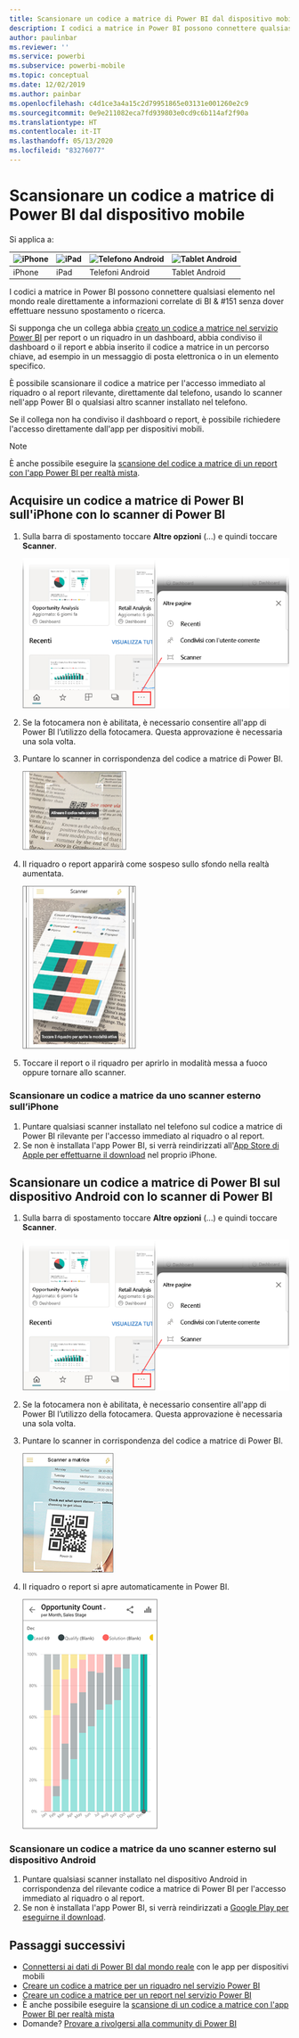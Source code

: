 ```yaml
---
title: Scansionare un codice a matrice di Power BI dal dispositivo mobile
description: I codici a matrice in Power BI possono connettere qualsiasi cosa nel mondo reale direttamente a informazioni di BI correlate nell'app Power BI per dispositivi mobili iPhone e Android.
author: paulinbar
ms.reviewer: ''
ms.service: powerbi
ms.subservice: powerbi-mobile
ms.topic: conceptual
ms.date: 12/02/2019
ms.author: painbar
ms.openlocfilehash: c4d1ce3a4a15c2d79951865e03131e001260e2c9
ms.sourcegitcommit: 0e9e211082eca7fd939803e0cd9c6b114af2f90a
ms.translationtype: HT
ms.contentlocale: it-IT
ms.lasthandoff: 05/13/2020
ms.locfileid: "83276077"
---
```

# <a name="scan-a-power-bi-qr-code-from-your-mobile-device"></a>Scansionare un codice a matrice di Power BI dal dispositivo mobile
Si applica a:

| ![iPhone](./media/mobile-apps-qr-code/ios-logo-40-px.png) | ![iPad](./media/mobile-apps-qr-code/ios-logo-40-px.png) | ![Telefono Android](././media/mobile-apps-qr-code/android-logo-40-px.png) | ![Tablet Android](././media/mobile-apps-qr-code/android-logo-40-px.png) |
|:--- |:--- |:--- |:--- |
|iPhone |iPad |Telefoni Android |Tablet Android |

I codici a matrice in Power BI possono connettere qualsiasi elemento nel mondo reale direttamente a informazioni correlate di BI & #151 senza dover effettuare nessuno spostamento o ricerca.

Si supponga che un collega abbia [creato un codice a matrice nel servizio Power BI](../../create-reports/service-create-qr-code-for-tile.md) per report o un riquadro in un dashboard, abbia condiviso il dashboard o il report e abbia inserito il codice a matrice in un percorso chiave, ad esempio in un messaggio di posta elettronica o in un elemento specifico. 

È possibile scansionare il codice a matrice per l'accesso immediato al riquadro o al report rilevante, direttamente dal telefono, usando lo scanner nell'app Power BI o qualsiasi altro scanner installato nel telefono. 

Se il collega non ha condiviso il dashboard o report, è possibile richiedere l'accesso direttamente dall'app per dispositivi mobili. 

> [!NOTE]
> È anche possibile eseguire la [scansione del codice a matrice di un report con l'app Power BI per realtà mista](mobile-mixed-reality-app.md#scan-a-report-qr-code-in-holographic-view).

## <a name="scan-a-power-bi-qr-code-on-your-iphone-with-the-power-bi-scanner"></a>Acquisire un codice a matrice di Power BI sull'iPhone con lo scanner di Power BI

1. Sulla barra di spostamento toccare **Altre opzioni** (...) e quindi toccare **Scanner**.

    ![](media/mobile-apps-qr-code/power-bi-scanner.png)

2. Se la fotocamera non è abilitata, è necessario consentire all'app di Power BI l’utilizzo della fotocamera. Questa approvazione è necessaria una sola volta. 
 
3. Puntare lo scanner in corrispondenza del codice a matrice di Power BI. 
   
    ![](media/mobile-apps-qr-code/power-bi-align-qr-code.png)
4. Il riquadro o report apparirà come sospeso sullo sfondo nella realtà aumentata.
   
    ![](media/mobile-apps-qr-code/power-bi-ios-qr-ar-scanner.png)

5. Toccare il report o il riquadro per aprirlo in modalità messa a fuoco oppure tornare allo scanner.

### <a name="scan-a-qr-code-from-an-external-scanner-on-your-iphone"></a>Scansionare un codice a matrice da uno scanner esterno sull’iPhone
1. Puntare qualsiasi scanner installato nel telefono sul codice a matrice di Power BI rilevante per l'accesso immediato al riquadro o al report. 
2. Se non è installata l'app Power BI, si verrà reindirizzati all'[App Store di Apple per effettuarne il download](https://go.microsoft.com/fwlink/?LinkId=522062) nel proprio iPhone.

## <a name="scan-a-power-bi-qr-code-on-your-android-device-with-the-power-bi-scanner"></a>Scansionare un codice a matrice di Power BI sul dispositivo Android con lo scanner di Power BI

1. Sulla barra di spostamento toccare **Altre opzioni** (...) e quindi toccare **Scanner**.

    ![](media/mobile-apps-qr-code/power-bi-scanner.png)

2. Se la fotocamera non è abilitata, è necessario consentire all'app di Power BI l’utilizzo della fotocamera. Questa approvazione è necessaria una sola volta. 

3. Puntare lo scanner in corrispondenza del codice a matrice di Power BI. 
   
    ![](media/mobile-apps-qr-code/pbi_iph_qrscan.png)
4. Il riquadro o report si apre automaticamente in Power BI.
   
    ![](media/mobile-apps-qr-code/power-bi-android-tile.png)

### <a name="scan-a-qr-code-from-an-external-scanner-on-your-android-device"></a>Scansionare un codice a matrice da uno scanner esterno sul dispositivo Android
1. Puntare qualsiasi scanner installato nel dispositivo Android in corrispondenza del rilevante codice a matrice di Power BI per l'accesso immediato al riquadro o al report. 
2. Se non è installata l'app Power BI, si verrà reindirizzati a [Google Play per eseguirne il download](https://go.microsoft.com/fwlink/?LinkID=544867). 

## <a name="next-steps"></a>Passaggi successivi
* [Connettersi ai dati di Power BI dal mondo reale](mobile-apps-data-in-real-world-context.md) con le app per dispositivi mobili
* [Creare un codice a matrice per un riquadro nel servizio Power BI](../../create-reports/service-create-qr-code-for-tile.md)
* [Creare un codice a matrice per un report nel servizio Power BI](../../create-reports/service-create-qr-code-for-report.md)
* È anche possibile eseguire la [scansione di un codice a matrice con l'app Power BI per realtà mista](mobile-mixed-reality-app.md)
* Domande? [Provare a rivolgersi alla community di Power BI](https://community.powerbi.com/)
